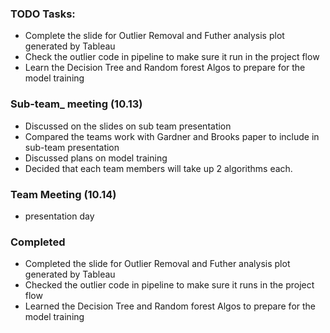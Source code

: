 ### TODO Tasks:
   - Complete the slide for Outlier Removal and Futher analysis plot generated by Tableau
   - Check the outlier code in pipeline to make sure it run in the project flow
   - Learn the Decision Tree and Random forest Algos to prepare for the model training

   
### Sub-team_ meeting (10.13)
   - Discussed on the slides on sub team presentation
   - Compared the teams work with Gardner and Brooks paper to include in sub-team presentation
   - Discussed plans on model training
   - Decided that each team members will take up 2 algorithms each.
### Team Meeting (10.14)
   - presentation day
   
### Completed
   - Completed the slide for Outlier Removal and Futher analysis plot generated by Tableau
   - Checked the outlier code in pipeline to make sure it runs in the project flow
   - Learned the Decision Tree and Random forest Algos to prepare for the model training
